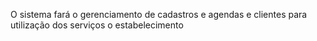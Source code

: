 O sistema fará o gerenciamento de cadastros e agendas e clientes para utilização dos serviços o estabelecimento
